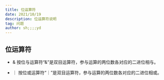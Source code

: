 ```yaml
---
title: 位运算符
date: 2021/10/19
description: 位运算符说明
tag: 问题
author: sh;;;;yd
---
```


## 位运算符

- &
  按位与运算符“&”是双目运算符，参与运算的两位数各对应的二进位相与。
  
- ｜
  按位或运算符“｜”是双目运算符，参与运算的两位数各对应的二进位相或。
